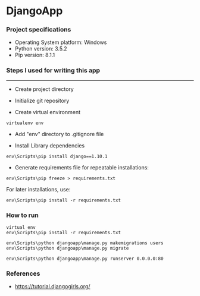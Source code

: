 # DjangoApp


### Project specifications
- Operating System platform: Windows
- Python version: 3.5.2
- Pip version: 8.1.1


### Steps I used for writing this app
----------
- Create project directory

- Initialize git repository

- Create virtual environment
```terminal
virtualenv env
```

- Add "env" directory to .gitignore file

- Install Library dependencies
```
env\Scripts\pip install django==1.10.1
```

- Generate requirements file for repeatable installations:
```terminal
env\Scripts\pip freeze > requirements.txt
```
For later installations, use:
```
env\Scripts\pip install -r requirements.txt
```


### How to run
```terminal
virtual env
env\Scripts\pip install -r requirements.txt

env\Scripts\python djangoapp\manage.py makemigrations users
env\Scripts\python djangoapp\manage.py migrate

env\Scripts\python djangoapp\manage.py runserver 0.0.0.0:80
```

### References
- https://tutorial.djangogirls.org/
